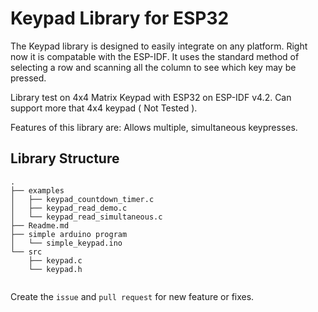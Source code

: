 # Keypad Library for ESP32

The Keypad library is designed to easily integrate on any platform. Right now it is compatable with the ESP-IDF. It uses the standard method of selecting a row and scanning all the column to see which key may be pressed. 

Library test on 4x4 Matrix Keypad with ESP32 on ESP-IDF v4.2. Can support more that 4x4 keypad ( Not Tested ).

Features of this library are: Allows multiple, simultaneous keypresses.

## Library Structure

```
.
├── examples
│   ├── keypad_countdown_timer.c
│   ├── keypad_read_demo.c
│   └── keypad_read_simultaneous.c
├── Readme.md
├── simple arduino program
│   └── simple_keypad.ino
└── src
    ├── keypad.c
    └── keypad.h


```

Create the `issue` and `pull request` for new feature or fixes.